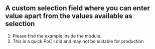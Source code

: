 ## A custom selection field where you can enter value apart from the values available as selection

1. Please find the example inside the module.
2. This is a quick PoC I did and may not be suitable for production
